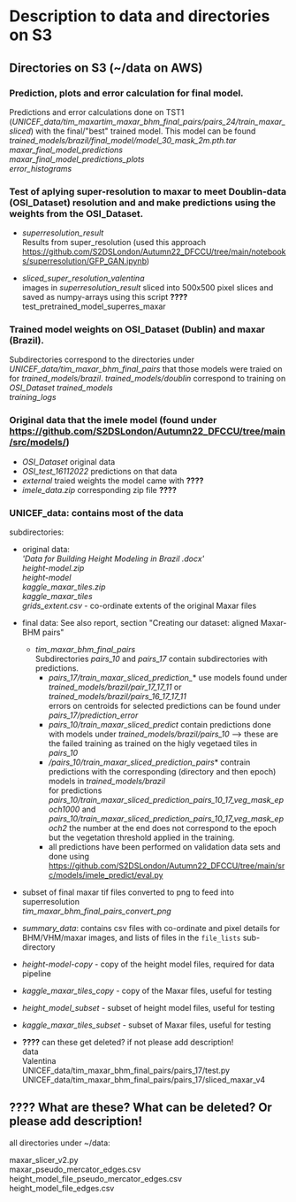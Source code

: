 # Description to data and directories on S3

## Directories on S3 (~/data on AWS)

### Prediction, plots and error calculation for final model.
Predictions and error calculations done on TST1 (*UNICEF_data/tim_maxartim_maxar_bhm_final_pairs/pairs_24/train_maxar_sliced*)
with the final/"best" trained model. This model can be found *trained_models/brazil/final_model/model_30_mask_2m.pth.tar*
*maxar_final_model_predictions*  
*maxar_final_model_predictions_plots*  
*error_histograms* 

### Test of aplying super-resolution to maxar to meet Doublin-data (OSI_Dataset) resolution and and make predictions using the weights from the OSI_Dataset.
- *superresolution_result*  
Results from super_resolution (used this approach <https://github.com/S2DSLondon/Autumn22_DFCCU/tree/main/notebooks/superresolution/GFP_GAN.ipynb>)    

- *sliced_super_resolution_valentina*  
images in *superresolution_result* sliced into 500x500 pixel slices and saved as numpy-arrays using this script **????**
test_pretrained_model_superres_maxar  

### Trained model weights on OSI_Dataset (Dublin) and maxar (Brazil). 

Subdirectories correspond to the directories under *UNICEF_data/tim_maxar_bhm_final_pairs* that those models were traied on for *trained_models/brazil*. *trained_models/doublin* correspond to training on *OSI_Dataset*
*trained_models*   
*training_logs*  

### Original data that the imele model (found under <https://github.com/S2DSLondon/Autumn22_DFCCU/tree/main/src/models/>)

- *OSI_Dataset* original data  
- *OSI_test_16112022* predictions on that data  
- *external* traied weights the model came with **????**  
- *imele_data.zip* corresponding zip file **????**

### UNICEF_data: contains most of the data 
subdirectories: 
- original data:   
*'Data for Building Height Modeling in Brazil .docx'*   
*height-model.zip*  
*height-model*  
*kaggle_maxar_tiles.zip*  
*kaggle_maxar_tiles*  
*grids_extent.csv* - co-ordinate extents of the original Maxar files

- final data: See also report, section "Creating our dataset: aligned Maxar-BHM pairs"   
    - *tim_maxar_bhm_final_pairs*   
Subdirectories *pairs_10* and *pairs_17* contain subdirectories with predictions.
        -  *pairs_17/train_maxar_sliced_prediction_** use models found under *trained_models/brazil/pair_17_17_11* or *trained_models/brazil/pairs_16_17_17_11*  
        errors on centroids for selected predictions can be found under *pairs_17/prediction_error*
        - *pairs_10/train_maxar_sliced_predict* contain predictions done with models under *trained_models/brazil/pairs_10* --> these are the failed training as trained on the higly vegetaed tiles in *pairs_10*
        - */pairs_10/train_maxar_sliced_prediction_pairs** contrain predictions with the corresponding (directory and then epoch) models in *trained_models/brazil*  
        for predictions *pairs_10/train_maxar_sliced_prediction_pairs_10_17_veg_mask_epoch1000* and *pairs_10/train_maxar_sliced_prediction_pairs_10_17_veg_mask_epoch2* the number at the end does not correspond to the epoch but the vegetation threshold applied in the training.  
        - all predictions have been performed on validation data sets and done using <https://github.com/S2DSLondon/Autumn22_DFCCU/tree/main/src/models/imele_predict/eval.py> 


- subset of final maxar tif files converted to png to feed into superresolution  
*tim_maxar_bhm_final_pairs_convert_png*   

- *summary_data*: contains csv files with co-ordinate and pixel details for BHM/VHM/maxar images, and lists of files in the `file_lists` sub-directory 
 
- *height-model-copy* - copy of the height model files, required for data pipeline
- *kaggle_maxar_tiles_copy* - copy of the Maxar files, useful for testing
- *height_model_subset* - subset of height model files, useful for testing       
- *kaggle_maxar_tiles_subset* - subset of Maxar files, useful for testing

- **????** can these get deleted? if not please add description!     
data     
Valentina  
UNICEF_data/tim_maxar_bhm_final_pairs/pairs_17/test.py  
UNICEF_data/tim_maxar_bhm_final_pairs/pairs_17/sliced_maxar_v4   

                                    

## **????** What are these? What can be deleted? Or please add description! 

all directories under ~/data:  

maxar_slicer_v2.py    
maxar_pseudo_mercator_edges.csv  
height_model_file_pseudo_mercator_edges.csv  
height_model_file_edges.csv  
